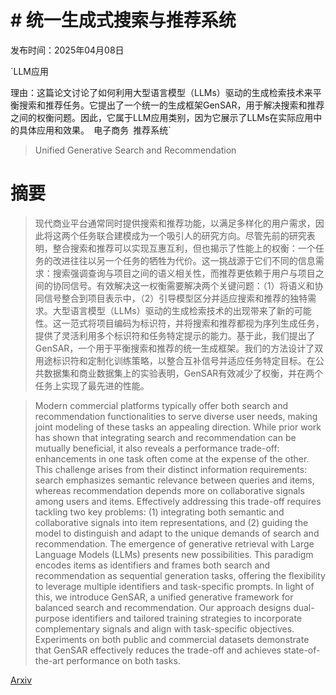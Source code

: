 # # 统一生成式搜索与推荐系统

发布时间：2025年04月08日

`LLM应用

理由：这篇论文讨论了如何利用大型语言模型（LLMs）驱动的生成检索技术来平衡搜索和推荐任务。它提出了一个统一的生成框架GenSAR，用于解决搜索和推荐之间的权衡问题。因此，它属于LLM应用类别，因为它展示了LLMs在实际应用中的具体应用和效果。` `电子商务` `推荐系统`

> Unified Generative Search and Recommendation

# 摘要

> 现代商业平台通常同时提供搜索和推荐功能，以满足多样化的用户需求，因此将这两个任务联合建模成为一个吸引人的研究方向。尽管先前的研究表明，整合搜索和推荐可以实现互惠互利，但也揭示了性能上的权衡：一个任务的改进往往以另一个任务的牺牲为代价。这一挑战源于它们不同的信息需求：搜索强调查询与项目之间的语义相关性，而推荐更依赖于用户与项目之间的协同信号。有效解决这一权衡需要解决两个关键问题：（1）将语义和协同信号整合到项目表示中，（2）引导模型区分并适应搜索和推荐的独特需求。大型语言模型（LLMs）驱动的生成检索技术的出现带来了新的可能性。这一范式将项目编码为标识符，并将搜索和推荐都视为序列生成任务，提供了灵活利用多个标识符和任务特定提示的能力。基于此，我们提出了GenSAR，一个用于平衡搜索和推荐的统一生成框架。我们的方法设计了双用途标识符和定制化训练策略，以整合互补信号并适应任务特定目标。在公共数据集和商业数据集上的实验表明，GenSAR有效减少了权衡，并在两个任务上实现了最先进的性能。

> Modern commercial platforms typically offer both search and recommendation functionalities to serve diverse user needs, making joint modeling of these tasks an appealing direction. While prior work has shown that integrating search and recommendation can be mutually beneficial, it also reveals a performance trade-off: enhancements in one task often come at the expense of the other. This challenge arises from their distinct information requirements: search emphasizes semantic relevance between queries and items, whereas recommendation depends more on collaborative signals among users and items. Effectively addressing this trade-off requires tackling two key problems: (1) integrating both semantic and collaborative signals into item representations, and (2) guiding the model to distinguish and adapt to the unique demands of search and recommendation. The emergence of generative retrieval with Large Language Models (LLMs) presents new possibilities. This paradigm encodes items as identifiers and frames both search and recommendation as sequential generation tasks, offering the flexibility to leverage multiple identifiers and task-specific prompts. In light of this, we introduce GenSAR, a unified generative framework for balanced search and recommendation. Our approach designs dual-purpose identifiers and tailored training strategies to incorporate complementary signals and align with task-specific objectives. Experiments on both public and commercial datasets demonstrate that GenSAR effectively reduces the trade-off and achieves state-of-the-art performance on both tasks.

[Arxiv](https://arxiv.org/abs/2504.05730)